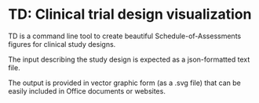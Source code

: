# TD: Clinical trial design visualization

TD is a command line tool to create beautiful Schedule-of-Assessments figures for clinical study designs.

The input describing the study design is expected as a json-formatted text file.

The output is provided in vector graphic form (as a .svg file) that can be easily included in Office documents or websites.
